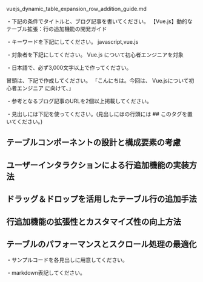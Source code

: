 vuejs_dynamic_table_expansion_row_addition_guide.md

・下記の条件でタイトルと、ブログ記事を書いてください。
【Vue.js】動的なテーブル拡張：行の追加機能の開発ガイド

・キーワードを下記にしてください。
javascript,vue.js

・対象者を下記にしてください。
  Vue.js について初心者エンジニアを対象


・日本語で、必ず3,000文字以上で作ってください。

冒頭は、下記で作成してください。
「こんにちは。今回は、
Vue.jsについて初心者エンジニア
に向けて、」

・参考となるブログ記事のURLを2個以上掲載してください。

・見出しには下記を使ってください。(見出しにはの行頭には ## このタグを置いてください。)
## テーブルコンポーネントの設計と構成要素の考慮
## ユーザーインタラクションによる行追加機能の実装方法
## ドラッグ＆ドロップを活用したテーブル行の追加手法
## 行追加機能の拡張性とカスタマイズ性の向上方法
## テーブルのパフォーマンスとスクロール処理の最適化

・サンプルコードを各見出しに用意してください。

・markdown表記してください。

